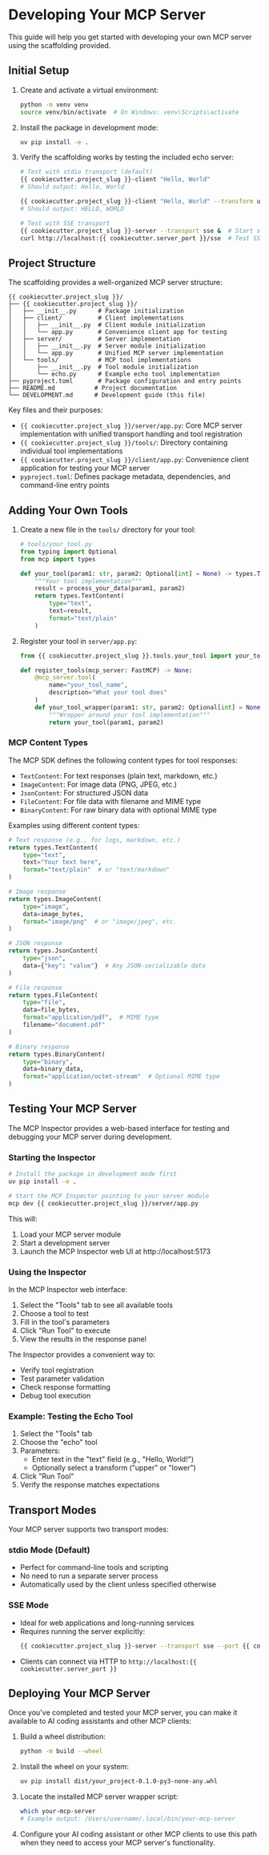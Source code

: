 # Developing Your MCP Server

This guide will help you get started with developing your own MCP server using the scaffolding provided.

## Initial Setup

1. Create and activate a virtual environment:

   ```bash
   python -m venv venv
   source venv/bin/activate  # On Windows: venv\Scripts\activate
   ```

2. Install the package in development mode:

   ```bash
   uv pip install -e .
   ```

3. Verify the scaffolding works by testing the included echo server:

   ```bash
   # Test with stdio transport (default)
   {{ cookiecutter.project_slug }}-client "Hello, World"
   # Should output: Hello, World

   {{ cookiecutter.project_slug }}-client "Hello, World" --transform upper
   # Should output: HELLO, WORLD

   # Test with SSE transport
   {{ cookiecutter.project_slug }}-server --transport sse &  # Start server in background
   curl http://localhost:{{ cookiecutter.server_port }}/sse  # Test SSE endpoint
   ```

## Project Structure

The scaffolding provides a well-organized MCP server structure:

```
{{ cookiecutter.project_slug }}/
├── {{ cookiecutter.project_slug }}/
│   ├── __init__.py      # Package initialization
│   ├── client/          # Client implementations
│   │   ├── __init__.py  # Client module initialization
│   │   └── app.py       # Convenience client app for testing
│   ├── server/          # Server implementation
│   │   ├── __init__.py  # Server module initialization
│   │   └── app.py       # Unified MCP server implementation
│   └── tools/           # MCP tool implementations
│       ├── __init__.py  # Tool module initialization
│       └── echo.py      # Example echo tool implementation
├── pyproject.toml       # Package configuration and entry points
├── README.md           # Project documentation
└── DEVELOPMENT.md      # Development guide (this file)
```

Key files and their purposes:

- `{{ cookiecutter.project_slug }}/server/app.py`: Core MCP server implementation with unified transport handling and tool registration
- `{{ cookiecutter.project_slug }}/tools/`: Directory containing individual tool implementations
- `{{ cookiecutter.project_slug }}/client/app.py`: Convenience client application for testing your MCP server
- `pyproject.toml`: Defines package metadata, dependencies, and command-line entry points

## Adding Your Own Tools

1. Create a new file in the `tools/` directory for your tool:

   ```python
   # tools/your_tool.py
   from typing import Optional
   from mcp import types

   def your_tool(param1: str, param2: Optional[int] = None) -> types.TextContent:
       """Your tool implementation"""
       result = process_your_data(param1, param2)
       return types.TextContent(
           type="text",
           text=result,
           format="text/plain"
       )
   ```

2. Register your tool in `server/app.py`:

   ```python
   from {{ cookiecutter.project_slug }}.tools.your_tool import your_tool

   def register_tools(mcp_server: FastMCP) -> None:
       @mcp_server.tool(
           name="your_tool_name",
           description="What your tool does"
       )
       def your_tool_wrapper(param1: str, param2: Optional[int] = None) -> types.TextContent:
           """Wrapper around your tool implementation"""
           return your_tool(param1, param2)
   ```

### MCP Content Types

The MCP SDK defines the following content types for tool responses:

- `TextContent`: For text responses (plain text, markdown, etc.)
- `ImageContent`: For image data (PNG, JPEG, etc.)
- `JsonContent`: For structured JSON data
- `FileContent`: For file data with filename and MIME type
- `BinaryContent`: For raw binary data with optional MIME type

Examples using different content types:

```python
# Text response (e.g., for logs, markdown, etc.)
return types.TextContent(
    type="text",
    text="Your text here",
    format="text/plain"  # or "text/markdown"
)

# Image response
return types.ImageContent(
    type="image",
    data=image_bytes,
    format="image/png"  # or "image/jpeg", etc.
)

# JSON response
return types.JsonContent(
    type="json",
    data={"key": "value"}  # Any JSON-serializable data
)

# File response
return types.FileContent(
    type="file",
    data=file_bytes,
    format="application/pdf",  # MIME type
    filename="document.pdf"
)

# Binary response
return types.BinaryContent(
    type="binary",
    data=binary_data,
    format="application/octet-stream"  # Optional MIME type
)
```

## Testing Your MCP Server

The MCP Inspector provides a web-based interface for testing and debugging your MCP server during development.

### Starting the Inspector

```bash
# Install the package in development mode first
uv pip install -e .

# Start the MCP Inspector pointing to your server module
mcp dev {{ cookiecutter.project_slug }}/server/app.py
```

This will:

1. Load your MCP server module
2. Start a development server
3. Launch the MCP Inspector web UI at http://localhost:5173

### Using the Inspector

In the MCP Inspector web interface:

1. Select the "Tools" tab to see all available tools
2. Choose a tool to test
3. Fill in the tool's parameters
4. Click "Run Tool" to execute
5. View the results in the response panel

The Inspector provides a convenient way to:

- Verify tool registration
- Test parameter validation
- Check response formatting
- Debug tool execution

### Example: Testing the Echo Tool

1. Select the "Tools" tab
2. Choose the "echo" tool
3. Parameters:
   - Enter text in the "text" field (e.g., "Hello, World!")
   - Optionally select a transform ("upper" or "lower")
4. Click "Run Tool"
5. Verify the response matches expectations

## Transport Modes

Your MCP server supports two transport modes:

### stdio Mode (Default)

- Perfect for command-line tools and scripting
- No need to run a separate server process
- Automatically used by the client unless specified otherwise

### SSE Mode

- Ideal for web applications and long-running services
- Requires running the server explicitly:
  ```bash
  {{ cookiecutter.project_slug }}-server --transport sse --port {{ cookiecutter.server_port }}
  ```
- Clients can connect via HTTP to `http://localhost:{{ cookiecutter.server_port }}`

## Deploying Your MCP Server

Once you've completed and tested your MCP server, you can make it available to AI coding assistants and other MCP clients:

1. Build a wheel distribution:

   ```bash
   python -m build --wheel
   ```

2. Install the wheel on your system:

   ```bash
   uv pip install dist/your_project-0.1.0-py3-none-any.whl
   ```

3. Locate the installed MCP server wrapper script:

   ```bash
   which your-mcp-server
   # Example output: /Users/username/.local/bin/your-mcp-server
   ```

4. Configure your AI coding assistant or other MCP clients to use this path when they need to access your MCP server's functionality.
